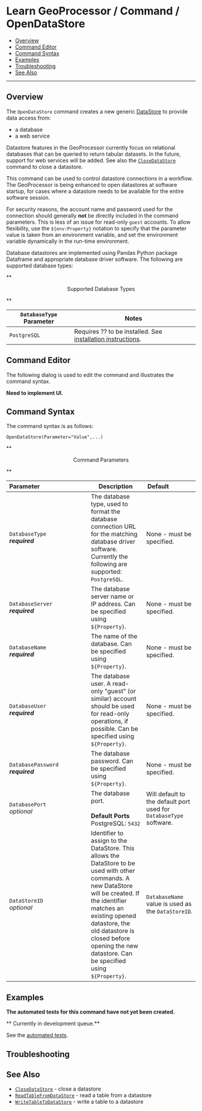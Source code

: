 # Learn GeoProcessor / Command / OpenDataStore #

* [Overview](#overview)
* [Command Editor](#command-editor)
* [Command Syntax](#command-syntax)
* [Examples](#examples)
* [Troubleshooting](#troubleshooting)
* [See Also](#see-also)

-------------------------

## Overview ##

The `OpenDataStore` command creates a new generic [DataStore](../../introduction#datastore) to provide
data access from:

* a database
* a web service

Datastore features in the GeoProcessor currently focus on relational databases that can
be queried to return tabular datasets.
In the future, support for web services will be added.
See also the [`CloseDataStore`](../CloseDataStore/CloseDataStore) command to close a datastore.

This command can be used to control datastore connections in a workflow.
The GeoProcessor is being enhanced to open datastores at software startup,
for cases where a datastore needs to be available for the entire software session.

For security reasons, the account name and password used for the connection should generally **not** be directly
included in the command parameters.  This is less of an issue for read-only `guest` accounts.
To allow flexibility, use the `${env:Property}` notation to specify that the parameter value
is taken from an environment variable, and set the environment variable dynamically in the
run-time environment.

Database datastores are implemented using Pandas Python package Dataframe and appropriate database driver software.
The following are supported database types:

**<p style="text-align: center;">
Supported Database Types
</p>**

|**`DatabaseType` Parameter**|**Notes**|
|--|--|
|`PostgreSQL`|Requires ?? to be installed.  See [installation instructions](../../install/#install-additional-python-packages).|

## Command Editor ##

The following dialog is used to edit the command and illustrates the command syntax.

**Need to implement UI.**

## Command Syntax ##

The command syntax is as follows:

```text
OpenDataStore(Parameter="Value",...)
```
**<p style="text-align: center;">
Command Parameters
</p>**

|**Parameter**&nbsp;&nbsp;&nbsp;&nbsp;&nbsp;&nbsp;&nbsp;&nbsp;&nbsp;&nbsp;&nbsp;&nbsp;&nbsp;&nbsp;&nbsp;&nbsp;&nbsp;&nbsp;&nbsp;&nbsp;&nbsp;&nbsp;&nbsp;&nbsp;&nbsp;&nbsp;&nbsp;&nbsp; | **Description** | **Default**&nbsp;&nbsp;&nbsp;&nbsp;&nbsp;&nbsp;&nbsp;&nbsp;&nbsp;&nbsp;&nbsp;&nbsp;&nbsp;&nbsp;|
| --------------|-----------------|----------------- |
|`DatabaseType`<br>**_required_**| The database type, used to format the database connection URL for the matching database driver software.  Currently the following are supported: `PostgreSQL`.| None - must be specified.|
|`DatabaseServer`<br>**_required_**| The database server name or IP address.  Can be specified using `${Property}`.| None - must be specified.|
|`DatabaseName`<br>**_required_**| The name of the database.  Can be specified using `${Property}`.|None - must be specified.|
|`DatabaseUser`<br>**_required_**|The database user.  A read-only "guest" (or similar) account should be used for read-only operations, if possible.  Can be specified using `${Property}`.|None - must be specified.|
|`DatabasePassword`<br>**_required_**|The database password.  Can be specified using `${Property}`.|None - must be specified.|
|`DatabasePort`<br> *optional*|The database port.<br><br>**Default Ports**<br>PostgreSQL: `5432`|Will default to the default port used for `DatabaseType` software.|
|`DataStoreID`<br> *optional*|Identifier to assign to the DataStore. This allows the DataStore to be used with other commands. A new DataStore will be created.  If the identifier matches an existing opened datastore, the old datastore is closed before opening the new datastore.  Can be specified using `${Property}`.|`DatabaseName` value is used as the `DataStoreID`.|

## Examples ##

**The automated tests for this command have not yet been created.**

** Currently in development queue.**

See the [automated tests](https://github.com/OpenWaterFoundation/owf-app-geoprocessor-python-test/tree/master/test/commands/OpenDataStore).

## Troubleshooting ##

## See Also ##

* [`CloseDataStore`](../CloseDataStore/CloseDataStore) - close a datastore
* [`ReadTableFromDataStore`](../ReadTableFromDataStore/ReadTableFromDataStore) - read a table from a datastore
* [`WriteTableToDataStore`](../WriteTableToDataStore/WriteTableToDataStore) - write a table to a datastore
